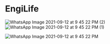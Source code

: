 # EngiLife

![WhatsApp Image 2021-09-12 at 9 45 22 PM (2)](https://user-images.githubusercontent.com/52368582/132995045-8b609c1d-d486-4937-af8c-36998e3a1922.jpeg)
![WhatsApp Image 2021-09-12 at 9 45 22 PM (1)](https://user-images.githubusercontent.com/52368582/132995043-a951d8cd-3a87-430c-a8da-419d2d7e9806.jpeg)

![WhatsApp Image 2021-09-12 at 9 45 22 PM](https://user-images.githubusercontent.com/52368582/132995047-8364dffa-3d00-4372-bc97-70080a5c9b85.jpeg)

